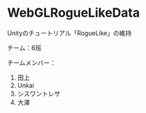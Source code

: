 # WebGLRogueLikeData
Unityのチュートリアル「RogueLike」の維持

チーム：6班

チームメンバー：
  1. 田上
  2. Unkai
  3. シスワントレサ
  4. 大澤
